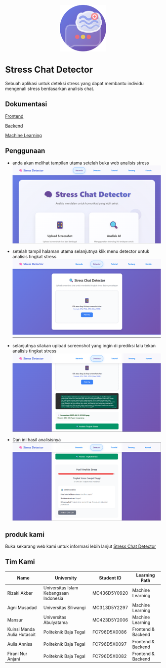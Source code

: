 <p align="center">
    <img src="/img/logo_hd_whitebg.png" alt="Criby Logo" height="150">
</p>

# Stress Chat Detector
Sebuah aplikasi untuk deteksi stress yang dapat membantu individu mengenali stress berdasarkan analisis chat.

## Dokumentasi
[Frontend](https://github.com/capstone-project-analisis-sentiment/deteksi-stress-dengan-analisis-chat-dan-sentiment/tree/main/Frontend)

[Backend](https://github.com/capstone-project-analisis-sentiment/deteksi-stress-dengan-analisis-chat-dan-sentiment/tree/main/Backend)

[Machine Learning](https://)


## Penggunaan
- anda akan melihat tampilan utama setelah buka web analisis stress<br>
![Landing Page](/img/utama.png)

- setelah tampil halaman utama selanjutnya klik menu detector untuk analisis tingkat stress <br>
![Login Page](/img/detector.png)

- selanjutnya silakan upload screenshot yang ingin di prediksi lalu tekan analisis tingkat stress<br>
![Analisis Now!](/img/prediksi.png)

- Dan ini hasil analisisnya <br>
![Result](img/hasil.png)

## produk kami
Buka sekarang web kami untuk informasi lebih lanjut [Stress Chat Detector](https://stress-chat-detector.vercel.app/) <br>

## Tim Kami
| Name              | University                             | Student ID    | Learning Path      |
|-------------------|----------------------------------------|---------------|--------------------|
| Rizaki Akbar      | Universitas Islam Kebangsaan Indonesia | MC436D5Y0920  | Machine Learning   |
| Agni Musadad      | Universitas Siliwangi                  | MC313D5Y2297  | Machine Learning   |
| Mansur            | Universitas Abulyatama                 | MC423D5Y2006  | Machine Learning   |
| Kuinsi Manda Aulia Hutasoit  | Politeknik Baja Tegal       | FC796D5X0086  | Frontend & Backend |
| Aulia Annisa      | Politeknik Baja Tegal                  | FC796D5X0097  | Frontend & Backend |
| Firani Nur Anjani | Politeknik Baja Tegal                  | FC796D5X0082  | Frontend & Backend |
